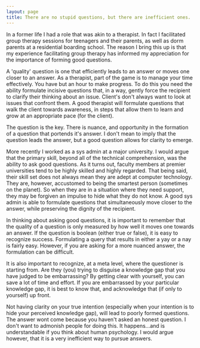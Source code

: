 ```yaml
---
layout: page
title: There are no stupid questions, but there are inefficient ones.
---
```

In a former life I had a role that was akin to a therapist. In fact I facilitated group therapy sessions for teenagers and their parents, as well as dorm parents at a residential boarding school. The reason I bring this up is that my experience facilitating group therapy has informed my appreciation for the importance of forming good questions.

A 'quality' question is one that efficiently leads to an answer or moves one closer to an answer. As a therapist, part of the game is to manage your time effectively. You have but an hour to make progress. To do this you need the ability formulate incisive questions that, in a way, gently force the recipient to clarify their thinking about an issue. Client's don't always want to look at issues that confront them. A good therapist will formulate questions that walk the client towards awareness, in steps that allow them to learn and grow at an appropriate pace (for the client).

The question is the key. There is nuance, and opportunity in the formation of a question that portends it's answer. I don't mean to imply that the question leads the answer, but a good question allows for clarity to emerge.

More recently I worked as a sys admin at a major university. I would argue that the primary skill, beyond all of the technical comprehension, was the ability to ask good questions. As it turns out, faculty members at premier universities tend to be highly skilled and highly regarded. That being said, their skill set does not always mean they are adept at computer technology. They are, however, accustomed to being the smartest person (sometimes on the planet). So when they are in a situation where they need support, they may be forgiven an impulse to hide what they do not know. A good sys admin is able to formulate questions that simultaneously move closer to the answer, while preserving the dignity of the recipient.

In thinking about asking good questions, it is important to remember that the quality of a question is only measured by how well it moves one towards an answer. If the question is boolean (either true or false), it is easy to recognize success. Formulating a query that results in either a yay or a nay is fairly easy. However, if you are asking for a more nuanced answer, the formulation can be difficult.

It is also important to recognize, at a meta level, where the questioner is starting from. Are they (you) trying to disguise a knowledge gap that you have judged to be embarrassing? By getting clear with yourself, you can save a lot of time and effort. If you are embarrassed by your particular knowledge gap, it is best to know that, and acknowledge that (if only to yourself) up front.

Not having clarity on your true intention (especially when your intention is to hide your perceived knowledge gap), will lead to poorly formed questions. The answer wont come because you haven't asked an honest question. I don't want to admonish people for doing this. It happens...and is understandable if you think about human psychology. I would argue however, that it is a very inefficient way to pursue answers.
 